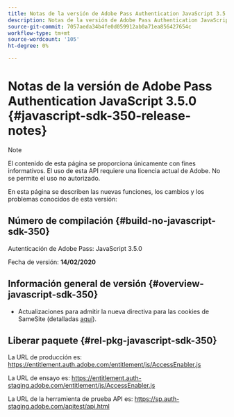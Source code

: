 ```yaml
---
title: Notas de la versión de Adobe Pass Authentication JavaScript 3.5.0
description: Notas de la versión de Adobe Pass Authentication JavaScript 3.5.0
source-git-commit: 7057aeda34b4fe0d059912ab0a71ea856427654c
workflow-type: tm+mt
source-wordcount: '105'
ht-degree: 0%

---
```


# Notas de la versión de Adobe Pass Authentication JavaScript 3.5.0 {#javascript-sdk-350-release-notes}

>[!NOTE]
>
>El contenido de esta página se proporciona únicamente con fines informativos. El uso de esta API requiere una licencia actual de Adobe. No se permite el uso no autorizado.

En esta página se describen las nuevas funciones, los cambios y los problemas conocidos de esta versión:

## Número de compilación {#build-no-javascript-sdk-350}

Autenticación de Adobe Pass: JavaScript 3.5.0

Fecha de versión: **14/02/2020**


## Información general de versión {#overview-javascript-sdk-350}

* Actualizaciones para admitir la nueva directiva para las cookies de SameSite (detalladas [aquí](https://datatracker.ietf.org/doc/html/draft-ietf-httpbis-cookie-same-site-00)).


## Liberar paquete {#rel-pkg-javascript-sdk-350}

La URL de producción es: https://entitlement.auth.adobe.com/entitlement/js/AccessEnabler.js

La URL de ensayo es: https://entitlement.auth-staging.adobe.com/entitlement/js/AccessEnabler.js

La URL de la herramienta de prueba API es: https://sp.auth-staging.adobe.com/apitest/api.html
